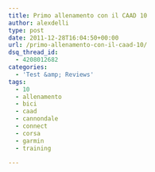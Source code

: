 ```yaml
---
title: Primo allenamento con il CAAD 10
author: alexdelli
type: post
date: 2011-12-28T16:04:50+00:00
url: /primo-allenamento-con-il-caad-10/
dsq_thread_id:
  - 4208012682
categories:
  - 'Test &amp; Reviews'
tags:
  - 10
  - allenamento
  - bici
  - caad
  - cannondale
  - connect
  - corsa
  - garmin
  - training

---
```

<!--CusAdsVi1-->&nbsp;



<div style="font-size: 0px; height: 0px; line-height: 0px; margin: 0; padding: 0; clear: both;">
</div>